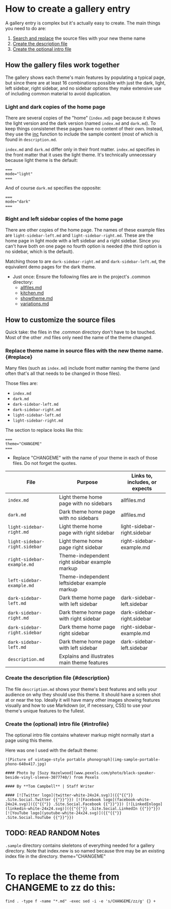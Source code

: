 # How to create a gallery entry

A gallery entry is complex but it's actually easy to create. The main things you need to do are:

1. [Search and replace](#replace) the source files with your new theme name
2. [Create the description file](#description)
2. [Create the optional intro file](#introfile)

## How the gallery files work together

The gallery shows each theme's main features by populating a typical page, but since there are at least 16 combinations possible with just the dark, light, left sidebar, right sidebar, and no sidebar options they make extensive use  of including common material to avoid duplication.

### Light and dark copies of the home page

There are several copies of the "home" (`index.md`) page because it shows the light version and the dark version (named `index.md` and `dark.md`). To keep things consistenet these pages have no content of their own. Instead, they use the [inc](functions/inc.html) function to include the sample content (most of which is found in `description.md`.

`index.md` and `dark.md` differ only in their front matter. `index.md` specifies in the front matter that it uses the light theme. It's technically unnecessary because light theme is the default:

```
===
mode="light"
===
```

And of course `dark.md` specifies the opposite:
```
===
mode="dark"
===
```
### Right and left sidebar copies of the home page

There are other copies of the home page. The names of these example files are `light-sidebar-left.md` and `light-sidebar-right.md`. These are the home page in light mode with a left sidebar and a right sidebar. Since you can't have both on one page no fourth option is needed (the third option is no sidebar, which is the default).

Matching those to are `dark-sidebar-right.md` and `dark-sidebar-left.md`, the equivalent demo pages for the dark theme.


* Just once: Ensure the following files are in the project's .common directory:
  + [allfiles.md](https://github.com/tomcam/d2/blob/master/gal/.common/allfiles.md)
  + [kitchen.md](https://github.com/tomcam/d2/blob/master/gal/.common/kitchen.md)
  + [showtheme.md](https://github.com/tomcam/d2/blob/master/gal/.common/showtheme.md)
  + [variations.md](https://github.com/tomcam/d2/blob/master/gal/.common/variations.md)

## How to customize the source files

Quick take: the files in the .common directory don't have to be touched. Most of the other .md files only need the name of the theme changed.

### Replace theme name in source files with the new theme name. {#replace}

Many files (such as `index.md`) include front matter naming the theme (and often that's all that needs to be changed in those files). 

Those files are:

* `index.md`
* `dark.md`
* `dark-sidebar-left.md`
* `dark-sidebar-right.md`
* `light-sidebar-left.md`
* `light-sidebar-right.md`


The section to replace looks like this:

```
===
theme="CHANGEME"
===
```

* Replace "CHANGEME" with the name of your theme in each of those files. Do not forget the quotes. 

| File				| Purpose			                      | Links to, includes, or expects        |
| ----------------------------- | --------------------------------------------------- | --------------------------------------|
| `index.md` 			| Light theme home page with no sidebars              | allfiles.md			      |
| `dark.md` 			| Dark theme home page with no sidebars               | allfiles.md			      |
| `light-sidebar-right.md`  	| Light theme home page with right sidebar            | light-sidebar-right.sidebar           |
| `light-sidebar-right.sidebar` | Light theme home page right sidebar                 | right-sidebar-example.md              |
| `right-sidebar-example.md`	| Theme-independent right sidebar example markup      |					      |
| `left-sidebar-example.md`	| Theme-independent leftsidebar example markup        |					      |
| `dark-sidebar-left.md`  	| Dark theme home page with left sidebar              | dark-sidebar-left.sidebar	      |	
| `dark-sidebar-right.md`  	| Dark theme home page with right sidebar             | dark-sidebar-right.sidebar            |
| `dark-sidebar-right.sidebar`  | Dark theme home page right sidebar                  | right-sidebar-example.md              |
| `dark-sidebar-left.md`  	| Dark theme home page with left sidebar              | dark-sidebar-left.sidebar	      |	
| `description.md`              | Explains and illustrates main theme features        |                                       |

### Create the description file {#description}

The file `description.md` shows your theme's best features and sells your audience on why they should use this theme. It should have a screen shot at or near the top. Ideally it will have many other images showing features visually and how to use Markdown (or, if necessary, CSS) to use your theme's unique features to the fullest. 

### Create the (optional) intro file {#introfile}

The optional intro file contains whatever markup might normally start a page using this theme.

Here was one I used with the default theme:

```
![Picture of vintage-style portable phonograph](img-sample-portable-phono-640x417.jpg)

#### Photo by [Suzy Hazelwood](www.pexels.com/photo/black-speaker-beside-vinyl-sleeve-3077740/) from Pexels  

#### By **Tom Campbell** | Staff Writer

#### [![Twitter logo](twitter-white-24x24.svg)]({{"{{"}} .Site.Social.Twitter {{"}}"}}) [![Facebook logo](facebook-white-24x24.svg)]({{"{{"}} .Site.Social.Facebook {{"}}"}}) [![LinkedInlogo](linkedin-white-24x24.svg)]({{"{{"}} .Site.Social.LinkedIn {{"}}"}}) [![YouTube logo](youtube-white-24x24.svg)]({{"{{"}} .Site.Social.YouTube {{"}}"}})
```


## TODO: READ RANDOM Notes
`.sample` directory contains skeletons of everything needed for a gallery directory. Note that index.new is so named because thre may be an existing index file in the directory.
theme="CHANGEME"

# To replace the theme from CHANGEME to zz do this:
```
find . -type f -name "*.md" -exec sed -i -e 's/CHANGEME/zz/g' {} +
```

